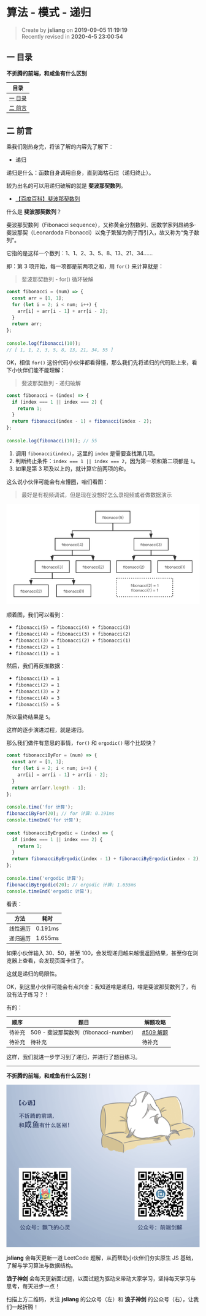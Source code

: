 算法 - 模式 - 递归
===

> Create by **jsliang** on **2019-09-05 11:19:19**  
> Recently revised in **2020-4-5 23:00:54**

## <a name="chapter-one" id="chapter-one">一 目录</a>

**不折腾的前端，和咸鱼有什么区别**

| 目录 |
| --- | 
| [一 目录](#chapter-one) | 
| [二 前言](#chapter-two) |

## <a name="chapter-two" id="chapter-two">二 前言</a>



乘我们刚热身完，将该了解的内容先了解下：

* 递归

递归是什么：函数自身调用自身，直到海枯石烂（递归终止）。

较为出名的可以用递归破解的就是 **斐波那契数列**。

* [【百度百科】斐波那契数列](https://baike.baidu.com/item/%E6%96%90%E6%B3%A2%E9%82%A3%E5%A5%91%E6%95%B0%E5%88%97/99145?fr=aladdin)

什么是 **斐波那契数列**？

斐波那契数列（Fibonacci sequence），又称黄金分割数列、因数学家列昂纳多·斐波那契（Leonardoda Fibonacci）以兔子繁殖为例子而引入，故又称为“兔子数列”。

它指的是这样一个数列：1、1、2、3、5、8、13、21、34……

即：第 3 项开始，每一项都是前两项之和，用 `for()` 来计算就是：

> 斐波那契数列 - for() 循环破解

```js
const fibonacci = (num) => {
  const arr = [1, 1];
  for (let i = 2; i < num; i++) {
    arr[i] = arr[i - 1] + arr[i - 2];
  }
  return arr;
};

console.log(fibonacci(10));
// [ 1, 1, 2, 3, 5, 8, 13, 21, 34, 55 ]
```

OK，相信 `for()` 这份代码小伙伴都看得懂，那么我们先将递归的代码贴上来，看下小伙伴们能不能理解：

> 斐波那契数列 - 递归破解

```js
const fibonacci = (index) => {
  if (index === 1 || index === 2) {
    return 1;
  }
  return fibonacci(index - 1) + fibonacci(index - 2);
};

console.log(fibonacci(10)); // 55
```

1. 调用 `fibonacci(index)`，这里的 `index` 是需要查找第几项。
2. 判断终止条件：`index === 1 || index === 2`，因为第一项和第二项都是 `1`。
3. 如果是第 3 项及以上的，就计算它前两项的和。

这么说小伙伴可能会有点懵圈，咱们看图：

> 最好是有视频调试，但是现在没想好怎么录视频或者做数据演示

![图](../../public-repertory/img/other-algorithms-and-data-structures-tree-2.png)

顺着图，我们可以看到：

* `fibonacci(5) = fibonacci(4) + fibonacci(3)`
* `fibonacci(4) = fibonacci(3) + fibonacci(2)`
* `fibonacci(3) = fibonacci(2) + fibonacci(1)`
* `fibonacci(2) = 1`
* `fibonacci(1) = 1`

然后，我们再反推数据：

* `fibonacci(1) = 1`
* `fibonacci(2) = 1`
* `fibonacci(3) = 2`
* `fibonacci(4) = 3`
* `fibonacci(5) = 5`

所以最终结果是 `5`。

这样的逐步演进过程，就是递归。

那么我们做件有意思的事情，`for()` 和 `ergodic()` 哪个比较快？

```js
const fibonacciByFor = (num) => {
  const arr = [1, 1];
  for (let i = 2; i < num; i++) {
    arr[i] = arr[i - 1] + arr[i - 2];
  }
  return arr[arr.length - 1];
};

console.time('for 计算');
fibonacciByFor(20); // for 计算: 0.191ms
console.timeEnd('for 计算');

const fibonacciByErgodic = (index) => {
  if (index === 1 || index === 2) {
    return 1;
  }
  return fibonacciByErgodic(index - 1) + fibonacciByErgodic(index - 2);
};

console.time('ergodic 计算');
fibonacciByErgodic(20); // ergodic 计算: 1.655ms
console.timeEnd('ergodic 计算');
```

看表：

| 方法 | 耗时 |
| --- | --- |
| 线性遍历 | 0.191ms |
| 递归遍历 | 1.655ms |

如果小伙伴输入 30、50，甚至 100，会发现递归越来越慢返回结果，甚至你在浏览器上查看，会发现页面卡住了。

这就是递归的局限性。

OK，到这里小伙伴可能会有点兴奋：我知道啥是递归，啥是斐波那契数列了，有没有法子练习？！

有的：

| 顺序 | 题目 | 解题攻略 |
| --- | --- | --- |
| 待补充 | 509 - 斐波那契数列（fibonacci-number） | [#509 解题](./509-斐波那契数列（fibonacci-number）.md) |
| 待补充 | 待补充 | 待补充 |

这样，我们就进一步学习到了递归，并进行了题目练习。

---

**不折腾的前端，和咸鱼有什么区别！**

![图](../../public-repertory/img/z-index-small.png)

**jsliang** 会每天更新一道 LeetCode 题解，从而帮助小伙伴们夯实原生 JS 基础，了解与学习算法与数据结构。

**浪子神剑** 会每天更新面试题，以面试题为驱动来带动大家学习，坚持每天学习与思考，每天进步一点！

扫描上方二维码，关注 **jsliang** 的公众号（左）和 **浪子神剑** 的公众号（右），让我们一起折腾！

